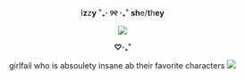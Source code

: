 <html>
 <div align="center"> <p>I<b>z</b>z<b>y</b>  <b> ˚₊‧ ୨୧ ‧₊˚</b>  <b>sh</b>e/<b>t</b>h<b>ey</b> </p> <img src="https://external-media.spacehey.net/media/slA-rev0NXN4zWpS4FX1upLjmLFEwO_C3xWF1jqpjnWw=/https://64.media.tumblr.com/83d3dafdf555ac54b55a4eb6792737b0/3ddca5e197d381a3-b2/s1280x1920/81b039cdbe7a73af40a78ddc18df85b5a2269541.gifv"> 
  <p> <b>♡‧₊˚‎</b> </p>
   <p align="center"> girlfail who is absoulety insane ab their favorite characters <img src="https://maguro.carrd.co/assets/images/gallery02/3fc1dc1f.gif?v=10cf7dfb"></p>
 </div>

  
</html>
